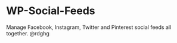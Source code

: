 # WP-Social-Feeds
Manage Facebook, Instagram, Twitter and Pinterest social feeds all together.
@rdghg

